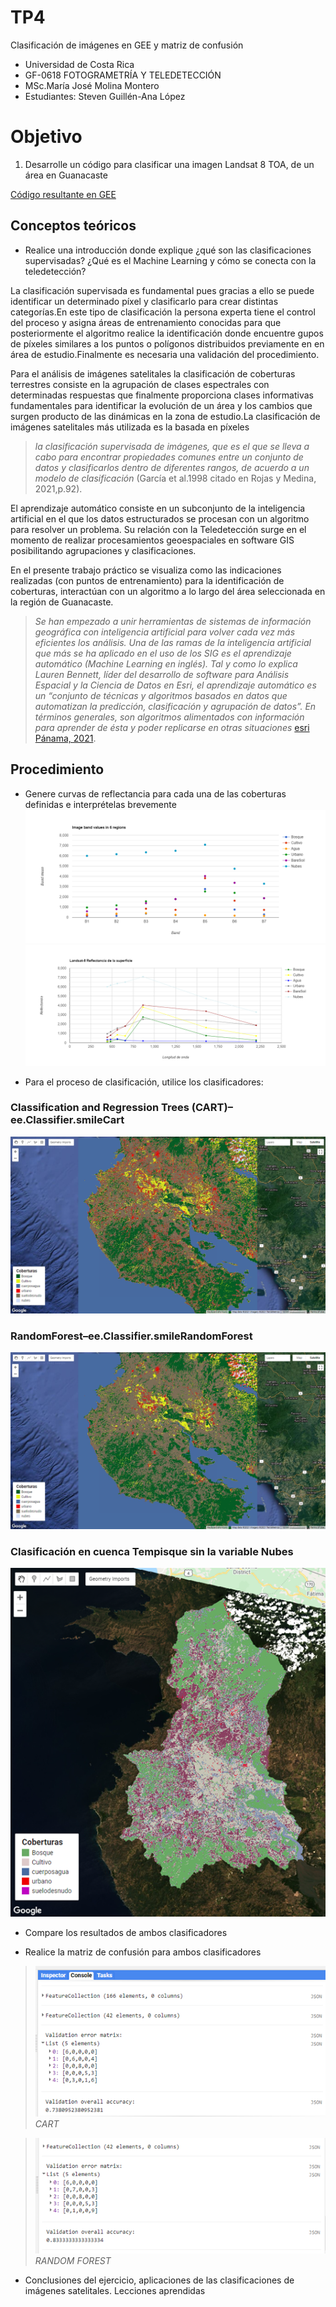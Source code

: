 # TP4
Clasificación de imágenes en GEE y matriz de confusión
- Universidad de Costa Rica 
- GF-0618 FOTOGRAMETRÍA Y TELEDETECCIÓN
- MSc.María José Molina Montero
- Estudiantes: Steven Guillén-Ana López  
# Objetivo 
1.	Desarrolle un código para clasificar una imagen Landsat 8 TOA, de un área en Guanacaste

[Código resultante en GEE](https://code.earthengine.google.com/af62011dca308889c00cfd8cb9c129d6)

## Conceptos teóricos 
- Realice una introducción donde explique ¿qué son las clasificaciones supervisadas? ¿Qué es el Machine Learning y cómo se conecta con la teledetección?

La clasificación supervisada es fundamental pues gracias a ello se puede identificar un determinado píxel y clasificarlo para crear distintas categorías.En este tipo de clasificación la persona experta tiene el control del proceso y asigna áreas de entrenamiento conocidas para que posteriormente el algoritmo realice la identificación donde encuentre gupos de píxeles similares a los puntos o polígonos distribuidos previamente en en área de estudio.Finalmente es necesaria una validación del procedimiento.

Para el análisis de imágenes satelitales la clasificación de coberturas terrestres consiste en la agrupación de clases espectrales con determinadas respuestas que finalmente proporciona clases informativas fundamentales para identificar la evolución de un área y los cambios que surgen producto de las dinámicas en la zona de estudio.La clasificación de imágenes satelitales más utilizada es la basada en píxeles 

> *la clasificación supervisada de imágenes, que es el que se lleva a cabo para encontrar propiedades comunes entre un conjunto de datos y clasificarlos dentro de diferentes rangos, de acuerdo a un modelo de clasificación* (García et al.1998 citado en Rojas y Medina, 2021,p.92).

El aprendizaje automático consiste en un subconjunto de la inteligencia artificial en el que los datos estructurados se procesan con un algoritmo para resolver un problema. Su relación con la Teledetección surge en el momento de realizar procesamientos geoespaciales en software GIS posibilitando agrupaciones y clasificaciones.

En el presente trabajo práctico se visualiza como las indicaciones realizadas (con puntos de entrenamiento) para la identificación de coberturas, interactúan con un algoritmo a lo largo del área seleccionada en la región de Guanacaste.  

> *Se han empezado a unir herramientas de sistemas de información geográfica con inteligencia artificial para volver cada vez más eficientes los análisis. Una de las ramas de la inteligencia artificial que más se ha aplicado en el uso de los SIG es el aprendizaje automático (Machine Learning en inglés). Tal y como lo explica Lauren Bennett, líder del desarrollo de software para Análisis Espacial y la Ciencia de Datos en Esri, el aprendizaje automático es un “conjunto de técnicas y algoritmos basados ​​en datos que automatizan la predicción, clasificación y agrupación de datos”. En términos generales, son algoritmos alimentados con información para aprender de ésta y poder replicarse en otras situaciones* [esri Pánama, 2021](https://www.esri.pa/arcgisblog/los-resultados-de-la-fusion-entre-los-sig-y-el-aprendizaje-automatico/). 

## Procedimiento
- Genere curvas de reflectancia para cada una de las coberturas definidas e interprételas brevemente
![](grafico1.png) ![](grafico2.png)

- Para el proceso de clasificación, utilice los clasificadores:
 ### Classification and Regression Trees (CART)–ee.Classifier.smileCart
![](chart.png)
### RandomForest–ee.Classifier.smileRandomForest 
![](ra.png) 
### Clasificación en cuenca Tempisque sin la variable Nubes 
![](tempiscuenca.png) 

- Compare los resultados de ambos clasificadores 



- Realice la matriz de confusión para ambos clasificadores
 > ![](CART.png)  _CART_
 
 >  ![](RANDOM.png) _RANDOM FOREST_
    

- Conclusiones del ejercicio, aplicaciones de las clasificaciones de imágenes satelitales. Lecciones aprendidas

